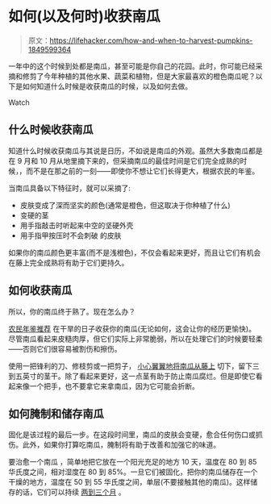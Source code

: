 # 如何(以及何时)收获南瓜

> 原文：<https://lifehacker.com/how-and-when-to-harvest-pumpkins-1849599364>

一年中的这个时候到处都是南瓜，甚至可能是你自己的花园。此时，你可能已经采摘和修剪了今年种植的其他水果、蔬菜和植物，但是大家最喜欢的橙色南瓜呢？以下是如何知道什么时候是收获南瓜的时候，以及如何去做。

Watch

## 什么时候收获南瓜

知道什么时候收获南瓜与其说是日历，不如说是南瓜的外观。虽然大多数南瓜都是在 9 月和 10 月从地里摘下来的，但采摘南瓜的最佳时间是它们完全成熟的时候，，而不是在那之前的一刻——即使你不想让它们长得更大，根据农民的年鉴。

当南瓜具备以下特征时，就可以采摘了:

*   皮肤变成了深而坚实的颜色(通常是橙色，但这取决于你种植了什么)
*   变硬的茎
*   用手指敲击时听起来中空的坚硬外壳
*   用手指甲按压时不会刺破 的皮肤

如果你的南瓜颜色更丰富(而不是浅橙色)，不仅会看起来更好，而且让它们有机会在藤上完全成熟将有助于它们更持久。

## 如何收获南瓜

所以，你的南瓜终于熟了。现在怎么办？

[农民年鉴推荐](https://www.almanac.com/plant/pumpkins) 在干旱的日子收获你的南瓜(无论如何，这会让你的经历更愉快)。尽管南瓜看起来皮糙肉厚，但它们实际上非常脆弱，所以在处理它们的时候要轻柔——否则它们很容易被割伤和擦伤。

使用一把锋利的刀、修枝剪或一把剪子， [小心翼翼地将南瓜从藤上](https://hortnews.extension.iastate.edu/faq/when-should-i-harvest-my-pumpkins) 切下，留下三到五英寸的茎干。除了看起来更好，这一点茎有助于防止南瓜腐烂。但是即使它看起来像一个把手，也不要拿它来拿南瓜，因为它可能会折断。

## 如何腌制和储存南瓜

固化是该过程的最后一步。在这段时间里，南瓜的皮肤会变硬，愈合任何伤口或抓伤。此外，如果你打算吃南瓜，腌制将有助于改善和加强它的味道。

要治愈一个南瓜 ，简单地把它放在一个阳光充足的地方 10 天，温度在 80 到 85 华氏度之间，相对湿度在 80 到 85%。一旦它们被固化，把你的南瓜储存在一个干燥的地方，温度在 50 到 55 华氏度之间，单层(不要接触其他的南瓜)。这样储存的话，它们可以持续 [两到三个月](https://www.almanac.com/plant/pumpkins) 。